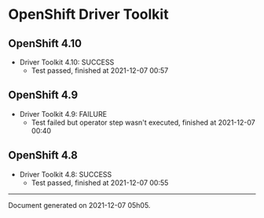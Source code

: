 
OpenShift Driver Toolkit
========================

OpenShift 4.10
--------------



* Driver Toolkit 4.10: SUCCESS
  - Test passed, finished at 2021-12-07 00:57

OpenShift 4.9
-------------



* Driver Toolkit 4.9: FAILURE
  - Test failed but operator step wasn't executed, finished at 2021-12-07 00:40

OpenShift 4.8
-------------



* Driver Toolkit 4.8: SUCCESS
  - Test passed, finished at 2021-12-07 00:55

---
Document generated on 2021-12-07 05h05.
